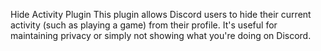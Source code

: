 Hide Activity Plugin
This plugin allows Discord users to hide their current activity (such as playing a game) from their profile. It's useful for maintaining privacy or simply not showing what you're doing on Discord.


